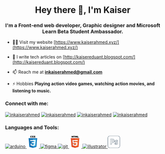 <h1 align="center">Hey there 👋, I'm Kaiser</h1>
<h3 align="center">I'm a Front-end web developer, Graphic designer and Microsoft Learn Beta Student Ambassador.</h3>

- 👨‍💻 Visit my website [https://www.kaiserahmed.xyz/](https://www.kaiserahmed.xyz/)

- 📝 I write tech articles on [http://kaisereduant.blogspot.com/](http://kaisereduant.blogspot.com/)

- 📫 Reach me at **inkaiserahmed@gmail.com**

- ⚡ Hobbies **Playing action video games, watching action movies, and listening to music.**

<h3 align="left">Connect with me:</h3>
<p align="left">
<a href="https://twitter.com/inkaiserahmed" target="blank"><img align="center" src="https://raw.githubusercontent.com/rahuldkjain/github-profile-readme-generator/neutral-icons/src/images/icons/Social/twitter.svg" alt="inkaiserahmed" height="30" width="40" /></a>
<a href="https://linkedin.com/in/inkaiserahmed" target="blank"><img align="center" src="https://raw.githubusercontent.com/rahuldkjain/github-profile-readme-generator/neutral-icons/src/images/icons/Social/linked-in-alt.svg" alt="inkaiserahmed" height="30" width="40" /></a>
<a href="https://instagram.com/inkaiserahmed" target="blank"><img align="center" src="https://raw.githubusercontent.com/rahuldkjain/github-profile-readme-generator/neutral-icons/src/images/icons/Social/instagram.svg" alt="inkaiserahmed" height="30" width="40" /></a>
<a href="https://www.behance.net/inkaiserahmed" target="blank"><img align="center" src="https://raw.githubusercontent.com/rahuldkjain/github-profile-readme-generator/neutral-icons/src/images/icons/Social/behance.svg" alt="inkaiserahmed" height="30" width="40" /></a>
</p>

<h3 align="left">Languages and Tools:</h3>
<p align="left"> <a href="https://www.arduino.cc/" target="_blank"> <img src="https://cdn.worldvectorlogo.com/logos/arduino-1.svg" alt="arduino" width="40" height="40"/> </a> <a href="https://www.w3schools.com/css/" target="_blank"> <img src="https://raw.githubusercontent.com/devicons/devicon/master/icons/css3/css3-original-wordmark.svg" alt="css3" width="40" height="40"/> </a> <a href="https://www.figma.com/" target="_blank"> <img src="https://www.vectorlogo.zone/logos/figma/figma-icon.svg" alt="figma" width="40" height="40"/> </a> <a href="https://git-scm.com/" target="_blank"> <img src="https://www.vectorlogo.zone/logos/git-scm/git-scm-icon.svg" alt="git" width="40" height="40"/> </a> <a href="https://www.w3.org/html/" target="_blank"> <img src="https://raw.githubusercontent.com/devicons/devicon/master/icons/html5/html5-original-wordmark.svg" alt="html5" width="40" height="40"/> </a> <a href="https://www.adobe.com/in/products/illustrator.html" target="_blank"> <img src="https://www.vectorlogo.zone/logos/adobe_illustrator/adobe_illustrator-icon.svg" alt="illustrator" width="40" height="40"/> </a> <a href="https://www.photoshop.com/en" target="_blank"> <img src="https://raw.githubusercontent.com/devicons/devicon/master/icons/photoshop/photoshop-line.svg" alt="photoshop" width="40" height="40"/> </a> </p>
